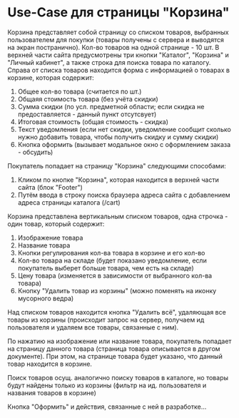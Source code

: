 # Use-Case для страницы "Корзина"

Корзина представляет собой страницу со списком товаров, выбранных пользователем для покупки (товары получены с сервера и выводятся на экран постранично). Кол-во товаров на одной странице - 10 шт. В верхней части сайта предусмотрены три кнопки "Каталог", "Корзина" и "Личный кабинет", а также строка для поиска товара по каталогу. Справа от списка товаров находится форма с информацией о товарах в корзине, которая содержит:

1. Общее кол-во товара (считается по шт.)
2. Общаяя стоимость товара (без учёта скидки)
3. Сумма скидки (по усл. предметной области; если скидка не предоставляется - данный пункт отсутсвует)
4. Итоговая стоимость (общая стоимость - скидка)
5. Текст уведомления (если нет скидки, уведомление сообщит сколько нужно добавить товара, чтобы получить скидку и сумму скидки)
6. Кнопка оформить (вызывает модальное окно с оформлением заказа - обсудить)

Покупатель попадает на страницу "Корзина" следующими способами:
1. Кликом по кнопке "Корзина", которая находится в верхней части сайта (блок "Footer")
2. Путём ввода в строку поиска браузера адреса сайта с добавлением адреса страницы каталога (/cart)

Корзина представлена вертикальным списком товаров, одна строчка - один товар, который содержит:
1. Изображение товара
2. Название товара
3. Кнопки регулирования кол-ва товара в корзине и его кол-во
4. Кол-во товара на складе (будет показано уведомление, если покупатель выберет больше товара, чем есть на складе)
4. Цену товара (изменяется в зависимости от выбранного кол-ва товара)
5. Кнопку "Удалить товар из корзины" (можно поменять на иконку мусорного ведра)

Над списком товаров находится кнопка "Удалить всё", удаляющая все товары из корзины (происходит запрос на сервер, получаем ид пользователя и удаляем все товары, связанные с ним).

По нажатию на изображение или название товара, покупатель попадает на страницу данного товара (страница товара описывается в другом документе). При этом, на странице товара будет указано, что данный товар находится в корзине.

Поиск товаров осущ. аналогично поиску товаров в каталоге, но товары будут найдены только из корзины (фильтр на ид. пользователя и названия товаров в корзине)

Кнопка "Оформить" и действия, связанные с ней в разработке...